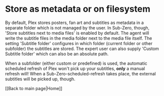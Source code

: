 # Store as metadata or on filesystem

By default, Plex stores posters, fan art and subtitles as metadata in a separate folder which is not managed by the user. In Sub-Zero, though, 'Store subtitles next to media files' is enabled by default. The agent will write the subtitle files in the media folder next to the media file itself. The setting 'Subtitle folder' configures in which folder (current folder or other subfolder) the subtitles are stored. The expert user can also supply 'Custom Subtitle folder' which can also be an absolute path.

When a subfolder (either custom or predefined) is used, the automatic scheduled refresh of Plex won't pick up your subtitles, **only** a manual refresh will!
When a Sub-Zero-scheduled-refresh takes place, the external subtitles will be picked up, though.

[[Back to main page|Home]]
